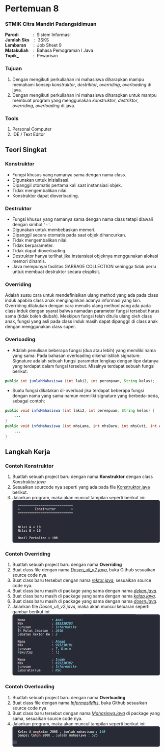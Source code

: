 # Pertemuan 8

### STMIK Citra Mandiri Padangsidimuan

**Parodi**&nbsp;&nbsp;&nbsp;&nbsp;&nbsp;&nbsp;&nbsp;&nbsp;&nbsp;&nbsp;&nbsp;&nbsp;:&nbsp;&nbsp;Sistem Informasi <br>
**Jumlah Sks**&nbsp;&nbsp;&nbsp;&nbsp;:&nbsp;&nbsp;3SKS <br>
**Lembaran**&nbsp;&nbsp;&nbsp;&nbsp;&nbsp;&nbsp;:&nbsp;&nbsp;Job Sheet 9 <br>
**Matakuliah**&nbsp;&nbsp;&nbsp;&nbsp;:&nbsp;&nbsp;Bahasa Pemograman I Java<br>
**Topik_**&nbsp;&nbsp;&nbsp;&nbsp;&nbsp;&nbsp;&nbsp;&nbsp;&nbsp;&nbsp;&nbsp;&nbsp;:&nbsp;&nbsp;Pewarisan

### Tujuan

1. Dengan mengikuti perkuliahan ini mahasiswa diharapkan mampu memahami konsep _konstruktor_, _destriktor_, _overriding_, _overloading_ di java.
2. Dengan mengikuti perkuliahan ini mahasiswa diharapkan untuk mampu membuat program yang menggunakan _konstruktor_, _destriktor_, _overriding_, _overloading_ di java.

### Tools

1. Personal Computer
2. IDE / Text Editor

## Teori Singkat

### Konstruktor

+ Fungsi khusus yang namanya sama dengan nama class.
+ Digunakan untuk inisialisasi.
+ Dipanggil otomatis pertama kali saat instansiasi objek.
+ Tidak mengembalikan nilai.
+ Konstruktor dapat dioverloading.

### Destruktor

+ Fungsi khusus yang namanya sama dengan nama class tetapi diawali dengan simbol `'~'`.
+ Digunakan untuk membebaskan memori.
+ Dipanggil secara otomatis pada saat objek dihancurkan.
+ Tidak mengembalikan nilai.
+ Tidak berparameter.
+ Tidak dapat dioverloading.
+ Destruktor hanya terlihat jika instansiasi objeknya menggunakan alokasi memori dinamis.
+ Java mempunyai fasilitas GARBAGE COLLECTION sehingga tidak perlu untuk membuat destruktor secara eksplisit.

### Overriding

Adalah suatu cara untuk mendefinisikan ulang method yang ada pada class induk apabila class anak menginginkan adanya informasi yang lain. Overriding dilakukan dengan cara menulis ulang method yang ada pada class induk dengan syarat bahwa namadan parameter fungsi tersebut harus sama (tidak boleh diubah). Meskipun fungsi telah ditulis ulang oleh class anak, fungsi yang asli pada class induk masih dapat dipanggil di class anak dengan menggunakan class super.

### Overloading

+ Adalah penulisan beberapa fungsi (dua atau lebih) yang memiliki nama yang sama. Pada bahasan overloading dikenal istilah signature. Signature adalah sebuah fungsi parameter lengkap dengan tipe datanya yang terdapat dalam fungsi tersebut. Misalnya terdapat sebuah fungsi berikut:
```java
public int jumlahMahasiswa (int laki2, int perempuan, String kelas);
```
+ Suatu fungsi dikatakan di-overload jika terdapat beberapa fungsi dengan nama yang sama namun memiliki signature yang berbeda-beda, sebagai contoh:
```java
public void infoMahasiswa (int laki2, int perempuan, String kelas) { 
	...
}
public void infoMahasiswa (int mhsLama, int mhsBaru, int mhsCuti, int angkatan) {
	...
}
```

## Langkah Kerja

### Contoh Konstruktor

1. Buatlah sebuah project baru dengan nama **Konstruktor** dengan class *Konstruktor.java*
2. Sesuaikan sourcode nya seperti yang ada pada file [Konstruktor.java](https://github.com/Fajar-ab/Pemograman-Dasar-JAVA-SCM/blob/master/Pertemuan%2010/Konstruktor/src/com/konstruktor/Konstruktor.java "Buka Github") berikut.
3. Jalankan program, maka akan muncul tampilan seperti berikut ini: <br>
![Output - Konstruktor](https://github.com/Fajar-ab/Pemograman-Dasar-JAVA-SCM/blob/master/Image/%23P10%20-%2001.png "Output - Konstruktor")

### Contoh Overriding

1. Buatlah sebuah project baru dengan nama **Overriding**
2. Buat class file dengan nama [_Dosen_uli_v2.java_](https://github.com/Fajar-ab/Pemograman-Dasar-JAVA-SCM/blob/master/Pertemuan%2010/Overriding/src/dosen_uli_v2/Dosen_uli_v2.java "Buka - Github"), buka Github sesuaikan source code nya.
3. Buat class baru tersebut dengan nama [_rektor.java_](https://github.com/Fajar-ab/Pemograman-Dasar-JAVA-SCM/blob/master/Pertemuan%2010/Overriding/src/dosen_uli_v2/rektor.java "Buka - Github"), sesuaikan source code nya.
4. Buat class baru masih di package yang sama dengan nama [_dekan.java_](https://github.com/Fajar-ab/Pemograman-Dasar-JAVA-SCM/blob/master/Pertemuan%2010/Overriding/src/dosen_uli_v2/dekan.java "Buka - Github").
5. Buat class baru masih di package yang sama dengan nama [_kalap.java_](https://github.com/Fajar-ab/Pemograman-Dasar-JAVA-SCM/blob/master/Pertemuan%2010/Overriding/src/dosen_uli_v2/kalab.java "Buka - Github").
6. Buat class baru masih di package yang sama dengan nama [_dosen.java_](https://github.com/Fajar-ab/Pemograman-Dasar-JAVA-SCM/blob/master/Pertemuan%2010/Overriding/src/dosen_uli_v2/dosen.java "Buka - Github").
7. Jalankan file _Dosen_uli_v2.java_, maka akan muncul keluaran seperti gambar berikut ini: <br>
![Output - Overriding](https://github.com/Fajar-ab/Pemograman-Dasar-JAVA-SCM/blob/master/Image/%23P10%20-%2002.png "Output - Overriding")

### Contoh Overloading

1. Buatlah sebuah project baru dengan nama **Overloading**
2. Buat class file dengan nama [_InformasiMhs_](https://github.com/Fajar-ab/Pemograman-Dasar-JAVA-SCM/blob/master/Pertemuan%2010/Overloading/src/com/informasimhs/InformasiMhs.java "Buka - Github"), buka Github sesuaikan source code nya.
3. Buat class baru tersebut dengan nama [_Mahasiswa.java_](https://github.com/Fajar-ab/Pemograman-Dasar-JAVA-SCM/blob/master/Pertemuan%2010/Overloading/src/com/informasimhs/Mahasiswa.java "Buka - Github") di package yang sama, sesuaikan source code nya.
4. Jalankan program, maka akan muncul tampilan seperti berikut ini: <br>
![Output - Overloading](https://github.com/Fajar-ab/Pemograman-Dasar-JAVA-SCM/blob/master/Image/%23P10%20-%2003.png "Output - Overloading")
